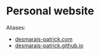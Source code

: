 # Personal website

Aliases:

* [desmarais-patrick.com](http://desmarais-patrick.com/)
* [desmarais-patrick.github.io](http://desmarais-patrick.github.io/)
